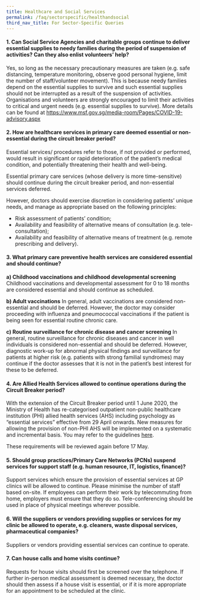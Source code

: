 ```yaml
---
title: Healthcare and Social Services
permalink: /faq/sectorspecific/healthandsocial
third_nav_title: For Sector-Specific Queries
---
```


#### **1. Can Social Service Agencies and charitable groups continue to deliver essential supplies to needy families during the period of suspension of activities? Can they also enlist volunteers’ help?**
Yes, so long as the necessary precautionary measures are taken (e.g. safe distancing, temperature monitoring, observe good personal hygiene, limit the number of staff/volunteer movement). This is because needy families depend on the essential supplies to survive and such essential supplies should not be interrupted as a result of the suspension of activities. Organisations and volunteers are strongly encouraged to limit their activities to critical and urgent needs (e.g. essential supplies to survive). More details can be found at <a href="https://www.msf.gov.sg/media-room/Pages/COVID-19-advisory.aspx" target="_blank">https://www.msf.gov.sg/media-room/Pages/COVID-19-advisory.aspx</a>

#### **2. How are healthcare services in primary care deemed essential or non-essential during the circuit breaker period?**
Essential services/ procedures refer to those, if not provided or performed, would result in significant or rapid deterioration of the patient’s medical condition, and potentially threatening their health and well-being.

Essential primary care services (whose delivery is more time-sensitive) should continue during the circuit breaker period, and non-essential services deferred.

However, doctors should exercise discretion in considering patients’ unique needs, and manage as appropriate based on the following principles:
- Risk assessment of patients’ condition;
- Availability and feasibility of alternative means of consultation (e.g. tele-consultation);
- Availability and feasibility of alternative means of treatment (e.g. remote prescribing and delivery).

#### **3. What primary care preventive health services are considered essential and should continue?**
**a) Childhood vaccinations and childhood developmental screening**
Childhood vaccinations and developmental assessment for 0 to 18 months are considered essential and should continue as scheduled. 

**b) Adult vaccinations**
In general, adult vaccinations are considered non-essential and should be deferred. However, the doctor may consider proceeding with influenza and pneumococcal vaccinations if the patient is being seen for essential routine chronic care. 

**c) Routine surveillance for chronic disease and cancer screening**
In general, routine surveillance for chronic diseases and cancer in well individuals is considered non-essential and should be deferred. However, diagnostic work-up for abnormal physical findings and surveillance for patients at higher risk (e.g. patients with strong familial syndromes) may continue if the doctor assesses that it is not in the patient’s best interest for these to be deferred. 

#### **4. Are Allied Health Services allowed to continue operations during the Circuit Breaker period?**
With the extension of the Circuit Breaker period until 1 June 2020, the Ministry of Health has re-categorised outpatient non-public healthcare institution (PHI) allied health services (AHS) including psychology as “essential services” effective from 29 April onwards. New measures for allowing the provision of non-PHI AHS will be implemented on a systematic and incremental basis. You may refer to the guidelines <a href="ttps://www.covid.gobusiness.gov.sg/essentialservices/healthandsocialservices/" target="_blank">here</a>.

These requirements will be reviewed again before 17 May.

#### **5. Should group practices/Primary Care Networks (PCNs) suspend services for support staff (e.g. human resource, IT, logistics, finance)?**
Support services which ensure the provision of essential services at GP clinics will be allowed to continue. Please minimise the number of staff based on-site. If employees can perform their work by telecommuting from home, employers must ensure that they do so. Tele-conferencing should be used in place of physical meetings wherever possible.

#### **6. Will the suppliers or vendors providing supplies or services for my clinic be allowed to operate, e.g. cleaners, waste disposal services, pharmaceutical companies?**
Suppliers or vendors providing essential services can continue to operate.

#### **7. Can house calls and home visits continue?**
Requests for house visits should first be screened over the telephone. If further in-person medical assessment is deemed necessary, the doctor should then assess if a house visit is essential, or if it is more appropriate for an appointment to be scheduled at the clinic.
